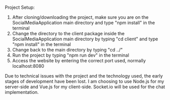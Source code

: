 Project Setup:
1. After cloning/downloading the project, make sure you are on the SocialMediaApplication main directory and type "npm install" in the terminal
2. Change the directory to the client package inside the SocialMediaApplication main directory by typing "cd client" and type "npm install" in the terminal
3. Change back to the main directory by typing "cd ../"
4. Run the project by typing "npm run dev" in the terminal
5. Access the website by entering the correct port used, normally localhost:8080

Due to technical issues with the project and the technology used,
the early stages of development have been lost. I am choosing to use Node.js for
my server-side and Vue.js for my client-side. Socket.io will be used for the chat
implementation.
